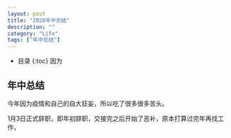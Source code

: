 ```yaml
---
layout: post
title: "2020年中总结"
description: ""
category: "Life"
tags: ["年中总结"]
---
```




* 目录
{:toc}
因为



## 年中总结

今年因为疫情和自己的自大狂妄，所以吃了很多很多苦头。

1月3日正式辞职，即年初辞职，交接完之后开始了恶补，原本打算过完年再找工作，